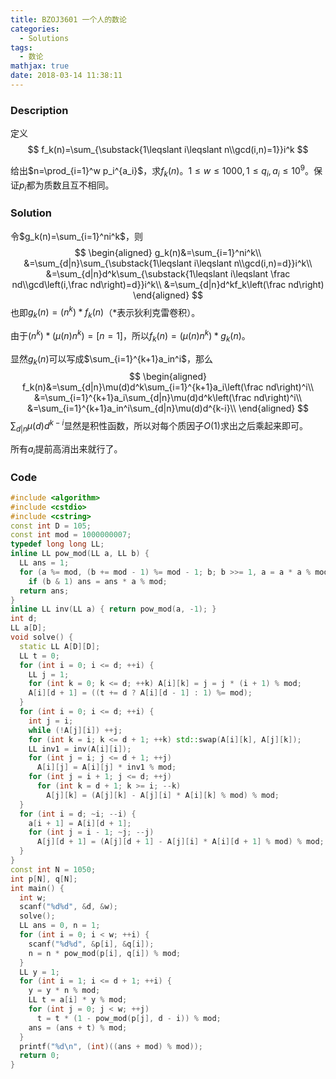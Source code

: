 ```yaml
---
title: BZOJ3601 一个人的数论
categories:
  - Solutions
tags:
  - 数论
mathjax: true
date: 2018-03-14 11:38:11
---
```


### Description

定义
$$
f_k(n)=\sum_{\substack{1\leqslant i\leqslant n\\gcd(i,n)=1}}i^k
$$

给出$n=\prod_{i=1}^w p_i^{a_i}$，求$f_k(n)$。$1\leqslant w\leqslant 1000, 1\leqslant q_i,a_i\leqslant 10^9$。保证$p_i$都为质数且互不相同。

<!--more-->

### Solution

令$g_k(n)=\sum_{i=1}^ni^k$，则
$$
\begin{aligned}
g_k(n)&=\sum_{i=1}^ni^k\\
&=\sum_{d|n}\sum_{\substack{1\leqslant i\leqslant n\\gcd(i,n)=d}}i^k\\
&=\sum_{d|n}d^k\sum_{\substack{1\leqslant i\leqslant \frac nd\\gcd\left(i,\frac nd\right)=d}}i^k\\
&=\sum_{d|n}d^kf_k\left(\frac nd\right)
\end{aligned}
$$
也即$g_k(n) = (n^k) * f_k(n)$（$*$表示狄利克雷卷积）。

由于$(n^k)*(\mu(n)n^k)=[n=1]$，所以$f_k(n)=(\mu(n)n^k)*g_k(n)$。

显然$g_k(n)$可以写成$\sum_{i=1}^{k+1}a_in^i$，那么
$$
\begin{aligned}
f_k(n)&=\sum_{d|n}\mu(d)d^k\sum_{i=1}^{k+1}a_i\left(\frac nd\right)^i\\
&=\sum_{i=1}^{k+1}a_i\sum_{d|n}\mu(d)d^k\left(\frac nd\right)^i\\
&=\sum_{i=1}^{k+1}a_in^i\sum_{d|n}\mu(d)d^{k-i}\\
\end{aligned}
$$
$\sum_{d|n}\mu(d)d^{k-i}$显然是积性函数，所以对每个质因子$O(1)$求出之后乘起来即可。

所有$a_i$提前高消出来就行了。

### Code

```cpp
#include <algorithm>
#include <cstdio>
#include <cstring>
const int D = 105;
const int mod = 1000000007;
typedef long long LL;
inline LL pow_mod(LL a, LL b) {
  LL ans = 1;
  for (a %= mod, (b += mod - 1) %= mod - 1; b; b >>= 1, a = a * a % mod)
    if (b & 1) ans = ans * a % mod;
  return ans;
}
inline LL inv(LL a) { return pow_mod(a, -1); }
int d;
LL a[D];
void solve() {
  static LL A[D][D];
  LL t = 0;
  for (int i = 0; i <= d; ++i) {
    LL j = 1;
    for (int k = 0; k <= d; ++k) A[i][k] = j = j * (i + 1) % mod;
    A[i][d + 1] = ((t += d ? A[i][d - 1] : 1) %= mod);
  }
  for (int i = 0; i <= d; ++i) {
    int j = i;
    while (!A[j][i]) ++j;
    for (int k = i; k <= d + 1; ++k) std::swap(A[i][k], A[j][k]);
    LL inv1 = inv(A[i][i]);
    for (int j = i; j <= d + 1; ++j)
      A[i][j] = A[i][j] * inv1 % mod;
    for (int j = i + 1; j <= d; ++j)
      for (int k = d + 1; k >= i; --k)
        A[j][k] = (A[j][k] - A[j][i] * A[i][k] % mod) % mod;
  }
  for (int i = d; ~i; --i) {
    a[i + 1] = A[i][d + 1];
    for (int j = i - 1; ~j; --j)
      A[j][d + 1] = (A[j][d + 1] - A[j][i] * A[i][d + 1] % mod) % mod;
  }
}
const int N = 1050;
int p[N], q[N];
int main() {
  int w;
  scanf("%d%d", &d, &w);
  solve();
  LL ans = 0, n = 1;
  for (int i = 0; i < w; ++i) {
    scanf("%d%d", &p[i], &q[i]);
    n = n * pow_mod(p[i], q[i]) % mod;
  }
  LL y = 1;
  for (int i = 1; i <= d + 1; ++i) {
    y = y * n % mod;
    LL t = a[i] * y % mod;
    for (int j = 0; j < w; ++j)
      t = t * (1 - pow_mod(p[j], d - i)) % mod;
    ans = (ans + t) % mod;
  }
  printf("%d\n", (int)((ans + mod) % mod));
  return 0;
}
```
